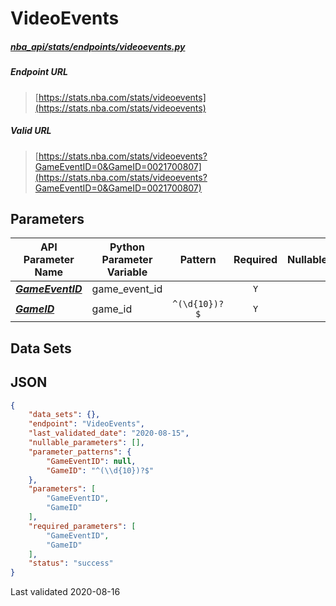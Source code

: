 # VideoEvents
##### [nba_api/stats/endpoints/videoevents.py](https://github.com/swar/nba_api/blob/master/src/nba_api/stats/endpoints/videoevents.py)

##### Endpoint URL
>[https://stats.nba.com/stats/videoevents](https://stats.nba.com/stats/videoevents)

##### Valid URL
>[https://stats.nba.com/stats/videoevents?GameEventID=0&GameID=0021700807](https://stats.nba.com/stats/videoevents?GameEventID=0&GameID=0021700807)

## Parameters
| API Parameter Name                                                                                                    | Python Parameter Variable |    Pattern    | Required | Nullable |
|-----------------------------------------------------------------------------------------------------------------------|---------------------------|:-------------:|:--------:|:--------:|
| [_**GameEventID**_](https://github.com/swar/nba_api/blob/master/docs/nba_api/stats/library/parameters.md#GameEventID) | game_event_id             |               |   `Y`    |          | 
| [_**GameID**_](https://github.com/swar/nba_api/blob/master/docs/nba_api/stats/library/parameters.md#GameID)           | game_id                   | `^(\d{10})?$` |   `Y`    |          | 

## Data Sets


## JSON
```json
{
    "data_sets": {},
    "endpoint": "VideoEvents",
    "last_validated_date": "2020-08-15",
    "nullable_parameters": [],
    "parameter_patterns": {
        "GameEventID": null,
        "GameID": "^(\\d{10})?$"
    },
    "parameters": [
        "GameEventID",
        "GameID"
    ],
    "required_parameters": [
        "GameEventID",
        "GameID"
    ],
    "status": "success"
}
```

Last validated 2020-08-16